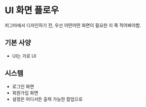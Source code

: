 # UI 화면 플로우

피그마에서 디자인하기 전, 우선 어떤어떤 화면이 필요한 지 쭉 적어봐야함.

## 기본 사양

+ UI는 가로 UI

## 시스템

+ 로그인 화면
+ 회원가입 화면
+ 설정은 어디서든 출력 가능한 팝업으로
